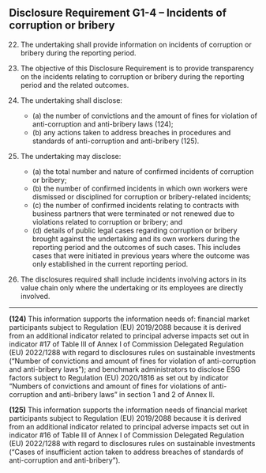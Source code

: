 ## Disclosure Requirement G1-4 – Incidents of corruption or bribery

22. The undertaking shall provide information on incidents of corruption or bribery during the reporting period.

23. The objective of this Disclosure Requirement is to provide transparency on the incidents relating to corruption or bribery during the reporting period and the related outcomes.

24. The undertaking shall disclose:

	- (a) the number of convictions and the amount of fines for violation of anti-corruption and anti-bribery laws (124); 
	- (b) any actions taken to address breaches in procedures and standards of anti-corruption and anti-bribery (125).

25. The undertaking may disclose:

	- (a) the total number and nature of confirmed incidents of corruption or bribery;
	- (b) the number of confirmed incidents in which own workers were dismissed or disciplined for corruption or bribery-related incidents;
	- (c) the number of confirmed incidents relating to contracts with business partners that were terminated or not renewed due to violations related to corruption or bribery; and
	- (d) details of public legal cases regarding corruption or bribery brought against the undertaking and its own workers during the reporting period and the outcomes of such cases. This includes cases that were initiated in previous years where the outcome was only established in the current reporting period.

26. The disclosures required shall include incidents involving actors in its value chain only where the undertaking or its employees are directly involved.

---

**(124)** This information supports the information needs of: financial market participants subject to Regulation (EU) 2019/2088 because it is derived from an additional indicator related to principal adverse impacts set out in indicator #17 of Table III of Annex I of Commission Delegated Regulation (EU) 2022/1288 with regard to disclosures rules on sustainable investments (“Number of convictions and amount of fines for violation of anti-corruption and anti-bribery laws”); and benchmark administrators to disclose ESG factors subject to Regulation (EU) 2020/1816 as set out by indicator “Numbers of convictions and amount of fines for violations of anti-corruption and anti-bribery laws” in section 1 and 2 of Annex II.

**(125)** This information supports the information needs of financial market participants subject to Regulation (EU) 2019/2088 because it is derived from an additional indicator related to principal adverse impacts set out in indicator #16 of Table III of Annex I of Commission Delegated Regulation (EU) 2022/1288 with regard to disclosures rules on sustainable investments (“Cases of insufficient action taken to address breaches of standards of anti-corruption and anti-bribery”).
